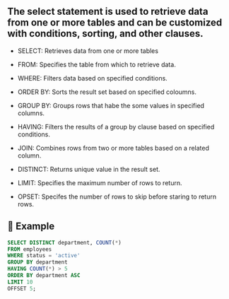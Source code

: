 ## The select statement is used to retrieve data from one or more tables and can be customized with conditions, sorting, and other clauses.

- SELECT: Retrieves data from one or more tables

- FROM: Specifies the table from which to retrieve data.

- WHERE: Filters data based on specified conditions.

- ORDER BY: Sorts the result set based on specified coloumns.

- GROUP BY: Groups rows that habe the some values in specified columns.

- HAVING: Filters the results of a group by clause based on specified
  conditions.

- JOIN: Combines rows from two or more tables based on a related column.

- DISTINCT: Returns unique value in the result set.

- LIMIT: Specifies the maximum number of rows to return.

- OPSET: Specifes the number of rows to skip before staring to return rows.

## 📝 Example

```sql
SELECT DISTINCT department, COUNT(*)
FROM employees
WHERE status = 'active'
GROUP BY department
HAVING COUNT(*) > 5
ORDER BY department ASC
LIMIT 10
OFFSET 5;
```
